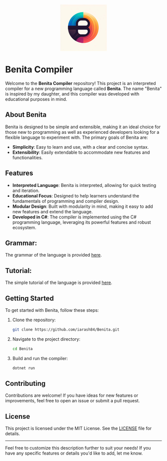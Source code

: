 <p align="center">
<img src="Logo.jpg" alt="Benita Logo" width="150" height="150">
</p> 

# Benita Compiler

Welcome to the **Benita Compiler** repository! This project is an interpreted compiler for a new programming language called **Benita**. The name "Benita" is inspired by my daughter, and this compiler was developed with educational purposes in mind.

## About Benita

Benita is designed to be simple and extensible, making it an ideal choice for those new to programming as well as experienced developers looking for a flexible language to experiment with. The primary goals of Benita are:

- **Simplicity**: Easy to learn and use, with a clear and concise syntax.
- **Extensibility**: Easily extendable to accommodate new features and functionalities.

## Features

- **Interpreted Language**: Benita is interpreted, allowing for quick testing and iteration.
- **Educational Focus**: Designed to help learners understand the fundamentals of programming and compiler design.
- **Modular Design**: Built with modularity in mind, making it easy to add new features and extend the language.
- **Developed in C#**: The compiler is implemented using the C# programming language, leveraging its powerful features and robust ecosystem.

## Grammar:
The grammar of the language is provided <a href="https://github.com/iarash84/Benita/tree/main/docs/Grammar.txt">here</a>.


## Tutorial:
The simple tutorial of the language is provided <a href="https://github.com/iarash84/Benita/tree/main/docs/Tutorial.MD">here</a>.

## Getting Started

To get started with Benita, follow these steps:

1. Clone the repository:
   ```bash
   git clone https://github.com/iarash84/Benita.git
   ```

2. Navigate to the project directory:
   ```bash
   cd Benita
   ```

3. Build and run the compiler:
   ```bash
   dotnet run
   ```

## Contributing

Contributions are welcome! If you have ideas for new features or improvements, feel free to open an issue or submit a pull request.

## License

This project is licensed under the MIT License. See the [LICENSE](LICENSE) file for details.

---

Feel free to customize this description further to suit your needs! If you have any specific features or details you'd like to add, let me know.

